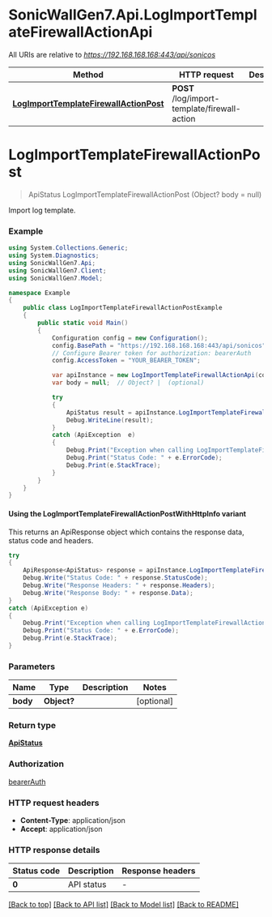 # SonicWallGen7.Api.LogImportTemplateFirewallActionApi

All URIs are relative to *https://192.168.168.168:443/api/sonicos*

| Method | HTTP request | Description |
|--------|--------------|-------------|
| [**LogImportTemplateFirewallActionPost**](LogImportTemplateFirewallActionApi.md#logimporttemplatefirewallactionpost) | **POST** /log/import-template/firewall-action |  |

<a id="logimporttemplatefirewallactionpost"></a>
# **LogImportTemplateFirewallActionPost**
> ApiStatus LogImportTemplateFirewallActionPost (Object? body = null)



Import log template.

### Example
```csharp
using System.Collections.Generic;
using System.Diagnostics;
using SonicWallGen7.Api;
using SonicWallGen7.Client;
using SonicWallGen7.Model;

namespace Example
{
    public class LogImportTemplateFirewallActionPostExample
    {
        public static void Main()
        {
            Configuration config = new Configuration();
            config.BasePath = "https://192.168.168.168:443/api/sonicos";
            // Configure Bearer token for authorization: bearerAuth
            config.AccessToken = "YOUR_BEARER_TOKEN";

            var apiInstance = new LogImportTemplateFirewallActionApi(config);
            var body = null;  // Object? |  (optional) 

            try
            {
                ApiStatus result = apiInstance.LogImportTemplateFirewallActionPost(body);
                Debug.WriteLine(result);
            }
            catch (ApiException  e)
            {
                Debug.Print("Exception when calling LogImportTemplateFirewallActionApi.LogImportTemplateFirewallActionPost: " + e.Message);
                Debug.Print("Status Code: " + e.ErrorCode);
                Debug.Print(e.StackTrace);
            }
        }
    }
}
```

#### Using the LogImportTemplateFirewallActionPostWithHttpInfo variant
This returns an ApiResponse object which contains the response data, status code and headers.

```csharp
try
{
    ApiResponse<ApiStatus> response = apiInstance.LogImportTemplateFirewallActionPostWithHttpInfo(body);
    Debug.Write("Status Code: " + response.StatusCode);
    Debug.Write("Response Headers: " + response.Headers);
    Debug.Write("Response Body: " + response.Data);
}
catch (ApiException e)
{
    Debug.Print("Exception when calling LogImportTemplateFirewallActionApi.LogImportTemplateFirewallActionPostWithHttpInfo: " + e.Message);
    Debug.Print("Status Code: " + e.ErrorCode);
    Debug.Print(e.StackTrace);
}
```

### Parameters

| Name | Type | Description | Notes |
|------|------|-------------|-------|
| **body** | **Object?** |  | [optional]  |

### Return type

[**ApiStatus**](ApiStatus.md)

### Authorization

[bearerAuth](../README.md#bearerAuth)

### HTTP request headers

 - **Content-Type**: application/json
 - **Accept**: application/json


### HTTP response details
| Status code | Description | Response headers |
|-------------|-------------|------------------|
| **0** | API status |  -  |

[[Back to top]](#) [[Back to API list]](../README.md#documentation-for-api-endpoints) [[Back to Model list]](../README.md#documentation-for-models) [[Back to README]](../README.md)

